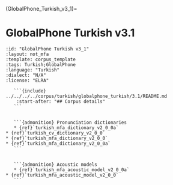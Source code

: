 
(GlobalPhone_Turkish_v3_1)=
# GlobalPhone Turkish v3.1

``````{corpus} GlobalPhone Turkish v3.1
:id: "GlobalPhone Turkish v3_1"
:layout: not_mfa
:template: corpus_template
:tags: Turkish;GlobalPhone
:language: "Turkish"
:dialect: "N/A"
:license: "ELRA"

   ```{include} ../../../../corpus/turkish/globalphone_turkish/3.1/README.md
    :start-after: "## Corpus details"
   ```


   ```{admonition} Pronunciation dictionaries
   * {ref}`turkish_mfa_dictionary_v2_0_0a`
* {ref}`turkish_cv_dictionary_v2_0_0`
* {ref}`turkish_mfa_dictionary_v2_0_0`
* {ref}`turkish_mfa_dictionary_v2_0_0a`
   ```


   ```{admonition} Acoustic models
   * {ref}`turkish_mfa_acoustic_model_v2_0_0a`
* {ref}`turkish_mfa_acoustic_model_v2_0_0`
   ```
``````
